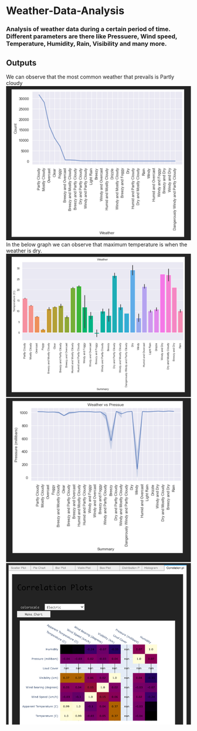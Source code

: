 # Weather-Data-Analysis
### Analysis of weather data during a certain period of time. Different parameters are there like Pressuere, Wind speed, Temperature, Humidity, Rain, Visibility and many more.

## Outputs
We can observe that the most common weather that prevails is Partly cloudy
![alt text](https://github.com/ask-santosh/Weather-Data-Analysis/blob/main/images/Screenshot%202021-11-24%20at%2012.04.33%20PM.png)
In the below graph we can observe that maximum temperature is when the weather is dry.
![alt text](https://github.com/ask-santosh/Weather-Data-Analysis/blob/main/images/Screenshot%202021-11-24%20at%2012.04.40%20PM.png)
![alt text](https://github.com/ask-santosh/Weather-Data-Analysis/blob/main/images/Screenshot%202021-11-24%20at%2012.04.46%20PM.png)
![alt text](https://github.com/ask-santosh/Weather-Data-Analysis/blob/main/images/Screenshot%202021-11-24%20at%2012.04.56%20PM.png)
